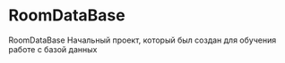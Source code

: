 # RoomDataBase
RoomDataBase
Начальный проект, который был создан для обучения работе с базой данных
